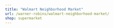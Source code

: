 ```yaml
---
title: "Walmart Neighborhood Market"
url: /warner-robins/walmart-neighborhood-market/
shop: supermarket
---
```


